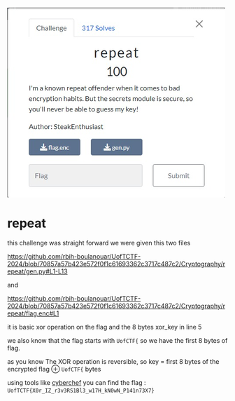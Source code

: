 ![ ](https://raw.githubusercontent.com/rbih-boulanouar/UofTCTF-2024/bc936247ff3bb9f9e7a88df44af38a428454f6cc/Cryptography/repeat/Web%20capture_15-1-2024_182549_play.uoftctf.org.jpeg)

# repeat

this challenge was straight forward we were given this two files 

https://github.com/rbih-boulanouar/UofTCTF-2024/blob/70857a57b423e572f0f1c61693362c3717c487c2/Cryptography/repeat/gen.py#L1-L13

and

https://github.com/rbih-boulanouar/UofTCTF-2024/blob/70857a57b423e572f0f1c61693362c3717c487c2/Cryptography/repeat/flag.enc#L1

it is basic xor operation on the flag and the 8 bytes xor_key in line 5

we also know that the flag starts with `UofCTF{` so we have the first 8 bytes of flag.

as you know The XOR operation is reversible, so key  = first 8 bytes of the encrypted flag ⊕ `UofCTF{` bytes

using tools like [cyberchef](https://gchq.github.io/CyberChef/) you can find the flag : `UofTCTF{X0r_IZ_r3v3RS1Bl3_w17H_kN0wN_P141n73X7}`
